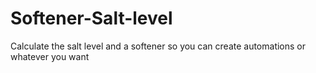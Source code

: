 # Softener-Salt-level
Calculate the salt level and a softener so you can create automations or whatever you want
